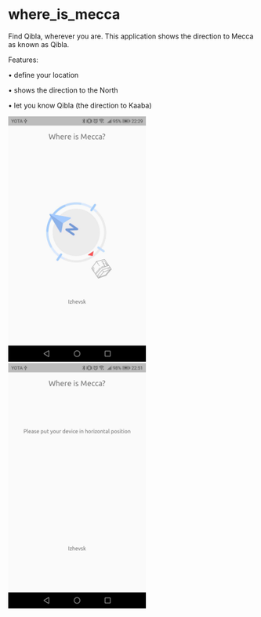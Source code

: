 # where_is_mecca

Find Qibla, wherever you are. This application shows the direction to Mecca as known as Qibla.

Features:

• define your location

• shows the direction to the North

• let you know Qibla (the direction to Kaaba)
<p float="left">
<img src="https://github.com/RenatFakhrutdinov/where_is_mecca/blob/master/asset/screenshot01.png" height=500/>
<img src="https://github.com/RenatFakhrutdinov/where_is_mecca/blob/master/asset/screenshot02.png" height=500/>
</p>
